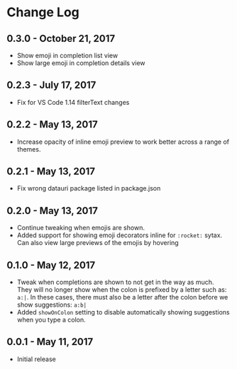 # Change Log

## 0.3.0 - October 21, 2017
* Show emoji in completion list view
* Show large emoji in completion details view

## 0.2.3 - July 17, 2017
* Fix for VS Code 1.14 filterText changes

## 0.2.2 - May 13, 2017
* Increase opacity of inline emoji preview to work better across a range of themes.

## 0.2.1 - May 13, 2017
* Fix wrong datauri package listed in package.json

## 0.2.0 - May 13, 2017
* Continue tweaking when emojis are shown.
* Added support for showing emoji decorators inline for `:rocket:` sytax. Can also view large previews of the emojis by hovering

## 0.1.0 - May 12, 2017
- Tweak when completions are shown to not get in the way as much. They will no longer show when the colon is prefixed by a letter such as: `a:|`. In these cases, there must also be a letter after the colon before we show suggestions: `a:b|`
- Added `showOnColon` setting to disable automatically showing suggestions when you type a colon.

## 0.0.1 - May 11, 2017
- Initial release
